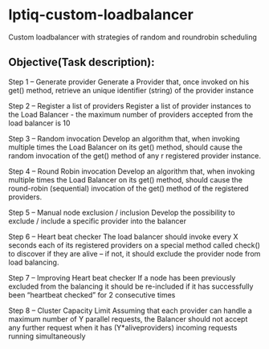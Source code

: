 

# Iptiq-custom-loadbalancer
Custom loadbalancer with strategies of random and roundrobin scheduling

Objective(Task description):
----------------------------
Step 1 – Generate provider
  Generate a Provider that, once invoked on his get() method, retrieve an unique identifier (string) of the provider instance
  
Step 2 – Register a list of providers
  Register a list of provider instances to the Load Balancer - the maximum number of providers accepted from the load balancer is 10
  
Step 3 – Random invocation
  Develop an algorithm that, when invoking multiple times the Load Balancer on its get() method, should cause the random invocation of the get() method of any    r   registered provider instance.
  
Step 4 – Round Robin invocation
  Develop an algorithm that, when invoking multiple times the Load Balancer on its get() method, should cause the round-robin (sequential) invocation of the get()     method of the registered providers.
  
Step 5 – Manual node exclusion / inclusion
  Develop the possibility to exclude / include a specific provider into the balancer

Step 6 – Heart beat checker
  The load balancer should invoke every X seconds each of its registered providers on a special method called check() to discover if they are alive – if not, it       should exclude the provider node from load balancing.

Step 7 – Improving Heart beat checker
  If a node has been previously excluded from the balancing it should be re-included if it has successfully been “heartbeat checked” for 2 consecutive times

Step 8 – Cluster Capacity Limit
  Assuming that each provider can handle a maximum number of Y parallel requests, the Balancer should not accept any further request when it has (Y*aliveproviders)   incoming requests running simultaneously
  
